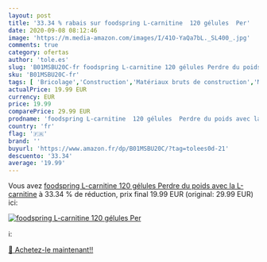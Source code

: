 ```yaml
---
layout: post
title: '33.34 % rabais sur foodspring L-carnitine  120 gélules  Per'
date: 2020-09-08 08:12:46
image: 'https://m.media-amazon.com/images/I/41O-YaQa7bL._SL400_.jpg'
comments: true
category: ofertas
author: 'tole.es'
slug: 'B01MSBU20C-fr foodspring L-carnitine 120 gélules Perdre du poids avec la...'
sku: 'B01MSBU20C-fr'
tags: [ 'Bricolage','Construction','Matériaux bruts de construction','Matériel de construction', ]
actualPrice: 19.99 EUR
currency: EUR
price: 19.99
comparePrice: 29.99 EUR
prodname: 'foodspring L-carnitine  120 gélules  Perdre du poids avec la L-carnitine'
country: 'fr'
flag: '🇫🇷'
brand: ''
buyurl: 'https://www.amazon.fr/dp/B01MSBU20C/?tag=tolees0d-21'
descuento: '33.34'
average: '19.99'
---
```


Vous avez [foodspring L-carnitine  120 gélules  Perdre du poids avec la L-carnitine](https://www.amazon.fr/dp/B01MSBU20C/?tag=tolees0d-21)  à  33.34 % de réduction, prix final  19.99 EUR (original: 29.99 EUR) ici:

[![foodspring L-carnitine  120 gélules  Per](https://m.media-amazon.com/images/I/41O-YaQa7bL._SL400_.jpg)](https://www.amazon.fr/dp/B01MSBU20C/?tag=tolees0d-21)

ℹ️:


[🛒 Achetez-le maintenant!!](https://www.amazon.fr/dp/B01MSBU20C/?tag=tolees0d-21)
